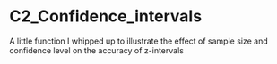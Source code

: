# C2_Confidence_intervals
A little function I whipped up to illustrate the effect of sample size and confidence level on the accuracy of z-intervals
